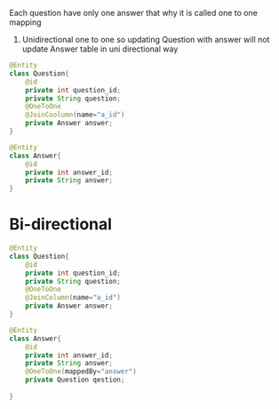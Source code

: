 Each question have only one answer that why it is called one to one mapping


1. Unidirectional one to one
so updating Question with answer will not update Answer table in uni directional way
```java
@Entity
class Question{
	@id
	private int question_id;
	private String question;
	@OneToOne
	@JoinCoolumn(name="a_id")
	private Answer answer;
}

@Entity
class Answer{
	@id
	private int answer_id;
	private String answer;
}
```


# Bi-directional

```java
@Entity
class Question{
	@id
	private int question_id;
	private String question;
	@OneToOne
	@JoinColumn(name="a_id")
	private Answer answer;
}

@Entity
class Answer{
	@id
	private int answer_id;
	private String answer;
	@OneToOne(mappedBy="answer")
	private Question qestion;
	
}
```